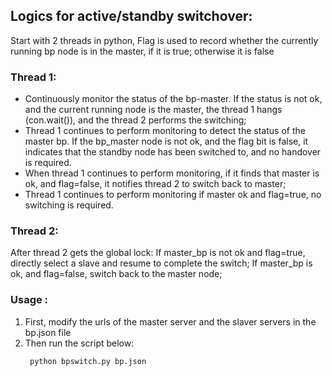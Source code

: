 ## Logics for active/standby switchover:
Start with 2 threads in python,
Flag is used to record whether the currently running bp node is in the master, if it is true; otherwise it is false

### Thread 1:
- Continuously monitor the status of the bp-master. If the status is not ok, and the current running node is the master, the thread 1 hangs (con.wait()), and the thread 2 performs the switching;
- Thread 1 continues to perform monitoring to detect the status of the master bp. If the bp_master node is not ok, and the flag bit is false, it indicates that the standby node has been switched to, and no handover is required.
- When thread 1 continues to perform monitoring, if it finds that master is ok, and flag=false, it notifies thread 2 to switch back to master;
- Thread 1 continues to perform monitoring if master ok and flag=true, no switching is required.


### Thread 2:
After thread 2 gets the global lock:
If master_bp is not ok and flag=true, directly select a slave and resume to complete the switch;
If master_bp is ok, and flag=false, switch back to the master node;

### Usage :
1. First, modify the urls of the master server and the slaver servers in the bp.json file
2. Then run the script below:
   ```
	python bpswitch.py bp.json 
   ```